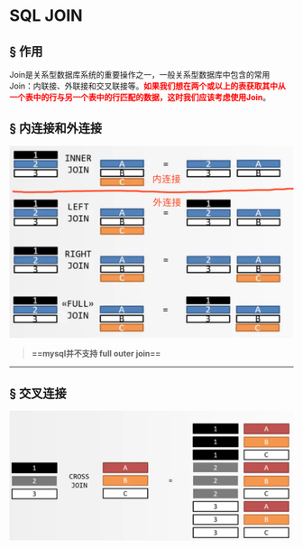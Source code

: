 # SQL JOIN

## &sect; 作用

Join是关系型数据库系统的重要操作之一，一般关系型数据库中包含的常用Join：内联接、外联接和交叉联接等。**<font color='red'>如果我们想在两个或以上的表获取其中从一个表中的行与另一个表中的行匹配的数据，这时我们应该考虑使用Join</font>**。



## &sect; 内连接和外连接

![image-20200206154315567](../PicSource/image-20200206154315567.png)

>  **==mysql并不支持 full outer join==**

------



## &sect; 交叉连接

![image-20200206154402115](../PicSource/image-20200206154402115.png)

